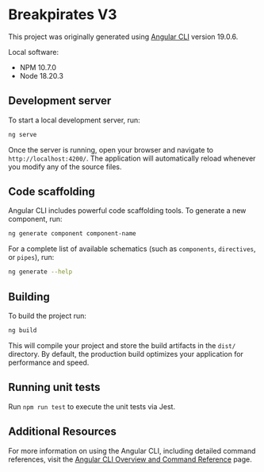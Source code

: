 # Breakpirates V3

This project was originally generated using [Angular CLI](https://github.com/angular/angular-cli) version 19.0.6.

Local software:
* NPM 10.7.0
* Node 18.20.3

## Development server

To start a local development server, run:

```bash
ng serve
```

Once the server is running, open your browser and navigate to `http://localhost:4200/`. The application will automatically reload whenever you modify any of the source files.

## Code scaffolding

Angular CLI includes powerful code scaffolding tools. To generate a new component, run:

```bash
ng generate component component-name
```

For a complete list of available schematics (such as `components`, `directives`, or `pipes`), run:

```bash
ng generate --help
```

## Building

To build the project run:

```bash
ng build
```

This will compile your project and store the build artifacts in the `dist/` directory. By default, the production build optimizes your application for performance and speed.

## Running unit tests

Run `npm run test` to execute the unit tests via Jest.

## Additional Resources

For more information on using the Angular CLI, including detailed command references, visit the [Angular CLI Overview and Command Reference](https://angular.dev/tools/cli) page.
